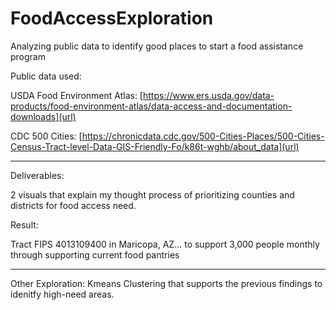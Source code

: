 # FoodAccessExploration
Analyzing public data to identify good places to start a food assistance program

Public data used:

USDA Food Environment Atlas: 
[https://www.ers.usda.gov/data-products/food-environment-atlas/data-access-and-documentation-downloads](url)

CDC 500 Cities: 
[https://chronicdata.cdc.gov/500-Cities-Places/500-Cities-Census-Tract-level-Data-GIS-Friendly-Fo/k86t-wghb/about_data](url)
______________________________________________________________________________
Deliverables:

2 visuals that explain my thought process of prioritizing counties and districts for food access need.


Result:

Tract FIPS 4013109400 in Maricopa, AZ... to support 3,000 people monthly through supporting current food pantries
______________________________________________________________________________
Other Exploration:
    Kmeans Clustering that supports the previous findings to idenitfy high-need areas.
